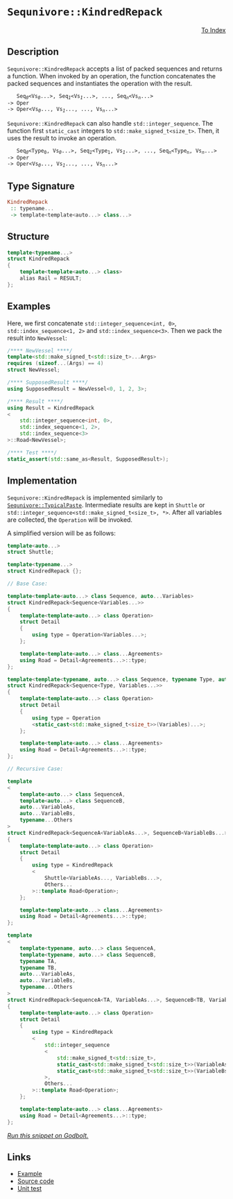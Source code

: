 <!-- Copyright 2024 Feng Mofan
SPDX-License-Identifier: Apache-2.0 -->

# `Sequnivore::KindredRepack`

<p style='text-align: right;'><a href="../../../facilities/metafunctions.md#sequnivore-kindred-repack">To Index</a></p>

## Description

`Sequnivore::KindredRepack` accepts a list of packed sequences and returns a function.
When invoked by an operation, the function concatenates the packed sequences and instantiates the operation with the result.

<pre><code>   Seq<sub><i>0</i></sub>&lt;Vs<sub><i>0</i></sub>...&gt;, Seq<sub><i>1</i></sub>&lt;Vs<sub><i>1</i></sub>...&gt;, ..., Seq<sub><i>n</i></sub>&lt;Vs<sub><i>n</i></sub>...&gt;
-> Oper
-> Oper&lt;Vs<sub><i>0</i></sub>..., Vs<sub><i>1</i></sub>..., ..., Vs<sub><i>n</i></sub>...></code></pre>

`Sequnivore::KindredRepack` can also handle `std::integer_sequence`. The function first `static_cast` integers to `std::make_signed_t<size_t>`. Then, it uses the result to invoke an operation.

<pre><code>   Seq<sub><i>0</i></sub>&lt;Type<sub>0</sub>, Vs<sub><i>0</i></sub>...&gt;, Seq<sub><i>1</i></sub>&lt;Type<sub>1</sub>, Vs<sub><i>1</i></sub>...&gt;, ..., Seq<sub><i>n</i></sub>&lt;Type<sub>n</sub>, Vs<sub><i>n</i></sub>...&gt;
-> Oper
-> Oper&lt;Vs<sub><i>0</i></sub>..., Vs<sub><i>1</i></sub>..., ..., Vs<sub><i>n</i></sub>...></code></pre>

## Type Signature

```Haskell
KindredRepack
 :: typename...
 -> template<template<auto...> class...>
```

## Structure

```C++
template<typename...>
struct KindredRepack
{
    template<template<auto...> class>
    alias Rail = RESULT;
};
```

## Examples

Here, we first concatenate `std::integer_sequence<int, 0>`,  `std::index_sequence<1, 2>` and `std::index_sequence<3>`. Then we pack the result into `NewVessel`:

```C++
/**** NewVessel ****/
template<std::make_signed_t<std::size_t>...Args>
requires (sizeof...(Args) == 4)
struct NewVessel;

/**** SupposedResult ****/
using SupposedResult = NewVessel<0, 1, 2, 3>;

/**** Result ****/
using Result = KindredRepack
<
    std::integer_sequence<int, 0>, 
    std::index_sequence<1, 2>,
    std::index_sequence<3>
>::Road<NewVessel>;

/**** Test ****/
static_assert(std::same_as<Result, SupposedResult>);
```

## Implementation

`Sequnivore::KindredRepack` is implemented similarly to [`Sequnivore::TypicalPaste`](./typical_paste.doc.md). Intermediate results are kept in `Shuttle` or `std::integer_sequence<std::make_signed_t<size_t>, *>`.
After all variables are collected, the `Operation` will be invoked.

A simplified version will be as follows:

```C++
template<auto...>
struct Shuttle;

template<typename...>
struct KindredRepack {};

// Base Case:

template<template<auto...> class Sequence, auto...Variables>
struct KindredRepack<Sequence<Variables...>>
{
    template<template<auto...> class Operation>
    struct Detail
    {
        using type = Operation<Variables...>;
    };

    template<template<auto...> class...Agreements>
    using Road = Detail<Agreements...>::type;
};

template<template<typename, auto...> class Sequence, typename Type, auto...Variables>
struct KindredRepack<Sequence<Type, Variables...>>
{
    template<template<auto...> class Operation>
    struct Detail
    {
        using type = Operation
        <static_cast<std::make_signed_t<size_t>>(Variables)...>;
    };

    template<template<auto...> class...Agreements>
    using Road = Detail<Agreements...>::type;
};

// Recursive Case:

template
<
    template<auto...> class SequenceA,
    template<auto...> class SequenceB,
    auto...VariableAs, 
    auto...VariableBs,
    typename...Others
>
struct KindredRepack<SequenceA<VariableAs...>, SequenceB<VariableBs...>, Others...>
{
    template<template<auto...> class Operation>
    struct Detail
    {
        using type = KindredRepack
        <
            Shuttle<VariableAs..., VariableBs...>,
            Others...
        >::template Road<Operation>;
    };

    template<template<auto...> class...Agreements>
    using Road = Detail<Agreements...>::type;
};

template
<
    template<typename, auto...> class SequenceA,
    template<typename, auto...> class SequenceB,
    typename TA,
    typename TB,
    auto...VariableAs, 
    auto...VariableBs,
    typename...Others
>
struct KindredRepack<SequenceA<TA, VariableAs...>, SequenceB<TB, VariableBs...>, Others...>
{
    template<template<auto...> class Operation>
    struct Detail
    {
        using type = KindredRepack
        <
            std::integer_sequence
            <
                std::make_signed_t<std::size_t>,
                static_cast<std::make_signed_t<std::size_t>>(VariableAs)...,
                static_cast<std::make_signed_t<std::size_t>>(VariableBs)...
            >,
            Others...
        >::template Road<Operation>;
    };

    template<template<auto...> class...Agreements>
    using Road = Detail<Agreements...>::type;
};
```

[*Run this snippet on Godbolt.*](https://godbolt.org/#z:OYLghAFBqd5QCxAYwPYBMCmBRdBLAF1QCcAaPECAMzwBtMA7AQwFtMQByARg9KtQYEAysib0QXACx8BBAKoBnTAAUAHpwAMvAFYTStJg1DIApACYAQuYukl9ZATwDKjdAGFUtAK4sGe1wAyeAyYAHI%2BAEaYxBJmAJykAA6oCoRODB7evnrJqY4CQSHhLFExXPG2mPb5DEIETMQEmT5%2BXJXV6XUNBIVhkdGxCQr1jc3ZbcPdvcWlgwCUtqhexMjsHAD0AFTbO7t7%2B5vrJhoAgls7ANQAIpiJrozIeJgKF7tHp%2BcHX3vvJ8d/ZgAzMFkN4sBcTIC3MhhugsFRIdh/uZgQxQV5wZC3F5HLRCABPRHIj67C5CBA4gj0V47X4ETAsRIGelYpg41AAOi5RNOw2IXgcZIpBCpmEhVlO/0%2B3xl21%2B0ouAElGfQ2IImDUaXKpbLdYdiWdSQBpYLoYiYdAAJVuTGQAGstfrTvSVRqxVCCPi7sw2FyOTyTnyBQQLiaGGaLdbEraHSYAOxWONXcUG9brC4WJhKC5uLPsA0uplurGF5nu3Psv2Ii6grMvISYACOXgemFIFzZRD9ADUGngmBF6AoA0HBWGI1abfasQ3m62sb3iP3B88q4CkevkQn/hddxdS8WPQyiyyoZ3Odz1zWDAoXgB5O7EDXpAN7i6jkM3ep0Hd7%2BMSk43zfLxUiMfcvUwCFASuC4H2iZ8BAXPsByHNcNwAt942TQEAN/XcD1PNwCPLc80OvOs/ROYBzQZRgCGHTdTmA0DgAuS1UCYdAoJgr8mB/KEqJotV6LQkAQE9O4U0lJMpL%2BZ1jzLEsFMPIiIJ9NsO0rS9sHI28ySbFs0Q0iTGFYSCABUIPbUiuUXZchxHAh%2BTHU1zUnaNpyhWdDNWLFLLuds7JQ1dtIDf88P3ZTCOI1ktP9K9az0uCnxqV89w/a5MG/WgIvCpigN3EDglYkzuNgx8EIYCLMKhSZHGQAB9URhixWExJYJg7UwBrUmAEJ0AaghWrwAAvbqhs3dcICClcFDmNDZMwmScINN8YqPV1CJs%2BKdMShRKOozBaMEBikXywqWLYjiuMhHisr4nKBMO46RO0sSTNkrDPo%2BdNrWQZZUgAN0g3MlBAAsorFSUoQi9aKy7bTdPrAzWxOUhYch2KEZ2pH9LnIybAi7aZvoQN2yJuKScwCwFHR87wO9My/TvAgEGiYdobOwMnODUNXMjKc7RnFGjL%2BKEqcDND2281srHF5CVxpqXYNZ9mFukjC9zhuHturPbyvg1LGMA9KecFXif3pvKTYKoqwNK26%2BfDNyoxjaq/xh%2BmCt3clKXoJCl2CyWuUChX6CV7S6Zt73dxZtniH27kvY97B3shq7OKxZLKqJFareW3D6e1zGzzivWb0TjlBKO4TToiu3WPYziyotx63Grl7K8Rd6IM%2BguIc2qGxbcDHB5LNSzOssuEorvGfMwNHR5PcsTPUqfsfLus59lqO1ontgLnMxei/3izCfp4mw4X2mIQvymr5p3etdP5nVYT5FjYy8cXcF4X8dWYeR9Q6BxXMHHa0sRarDlm4cyNgLhUwjuAlW8cu7G2tmtEuRFMG6xnlvbORsuZvgyq3XK25k4XWKgzSCjtv4Cw8kLchUER6MKIQQdAYlgj0mANEHqkCh4xxqsw6OAjTbsJAB1LqPU8B9QtINVqbCxKpDGnI9cT8RGsOfI1ZqE03BtXEZ1bqvV%2BoqN0QokASjxq52wNNK%2BgZ5oh3diIuqeAtFZh0XoiRhjpHGPcWYixKiNzWIQXNKsLCU5qIEXHNWSdhEpzToPDO6As4VQIYtP8/dJRF0wTraeu0K4HSEnROu9MG6JJbvdfi7dnq11EuJXuec/gZLkoaPUtIdSXGwKoVgTJIJvHaa0p0zSFShEwAAd27M8Owjo6SYI8QYqRMiBq%2BLEf4ia2BKLEGAMUk45pmx4HNC8CAFjUBUD9BAHZWy5jcUdpIOY/wMojPGZMqo30WnbDJF4RIuQBYKC8LQEMfTTilKEJ875k5fn/LKo8iZt4XlQg0O2NoFwzDtkBLnQubzNhsWeH8gFbSgWXWtBCkMND%2BbuTdtDIRrCxGcMwNw4gvD/7lk4e2DQiJyb0z0aaTAqhGXzyxEisw7KIpcvDDyvl84oRorQeuMSTcklQmhc8x66FUyknMs8PF2peT1Hqg1Os0QCBHL8WZfVDE3BEtxdLUFKQfm4sRHchp/wOALFoJwAArLwPwHAtCkFQJwEelhrDviWCsahQIeCkAIJoF1Cw7QgHdZIDkGgAAcZh4hxC4O61NKauBxjjNIN1HBJC8BYBIDQCLvW%2Bv9RwXgCgQAIujT6l1pA4CwBgIgEASwCCJBxOQSgaBGR0GiKEMynBVApoAGwAFpJ2SAuMAZAyALhSA5GYXgFpCAkDwOwto/BBAiDEOwKQMhBCKBUOoZtpBdBtFGU%2BRInAeCuo9V6mNfrOB3hxL2kMJyLgTpnXOhdS6V1JrMBcCAHgh30GIBCCNcxeBNq0AsCASBB2JGHWQCgEA0MYZAMAKQKKaD/PZpQCIb6IjBAaPiR9vAKPMGIPiO8ERtCYAcDR0gg7hJ3gYLQajV6sARC8MAXMtBaD1u4LwLAHUjDiH4/s1jjhgbid9Ty1jOI1iRtpUW31eIIhPgYx4LAb6nJ4DLRJ0gwNiARFtTcaTwA8RGBjQsKgBgtndieKMuC3rI37uEKIcQJ7fPnrUG%2Bm9%2BhDDGGsNYfQeAIj1sgAsVAiQajienbCW6pgg2WDMNWyzS4sDxYgAsOwCn0guHDGMVopBAjBD6CUAYbRchpAEJVnIKRmsMGmP0Mo7RSsCC6KMTwLQ9AlYcJ0EYPRaszAa7YCbrWJgTa6/VsoxXQ2rAkM%2BjgnrSBVt4DWv9U7Z3zsXcu1dYGIC4C3TBlEXB4NRqcwsNmnEBhFdIPGyQgIORxEBAWjQkgzCSEnRW91k6EhFpLaQMtgIuAcknVwSdKa4i5snYmrN33J07bfTWutDb7vNuQx2lDXav19qwzh6Do62CcAaCwQGcZp1MHImBLgcQOQw5U/gIg%2BW9C%2BcPQF6QQWlAhavboFFd6mAPok5t7bu330cE/T2nEFxf3/qO0z1iLO2fJvA5B9D0HYOAjMHdxDLaifk%2BiP27DqAoMDFrEYFnXAEVEfpAnUj5HKMMfY3RqjTGWNsfM5xui3HeNvoE0JkTYn2NSYi7J31%2BBzRjaU2%2B1T/16Tsa02%2B3T%2Bn8SGbWL6kzZnI2Wes0oWzMfipOb4K5hQ7mxlefY7z/zx6BeyGC5e31ovwuOcy1YSwMW4vwES8l9IqX0vQR79YHLe28s7ueIP3rY3nAQFcPN6r4YluzEa%2B1moq%2Bms1A3zN0bNQBtNCG%2BMBfx/FtTe6yNubZ%2BquTEaAflbixljrdu/oF9mOr37dV4Bu3GurO7O4Gl2XOBut2CGD2pAT2WAMQr24OpaIAgIrOf2cY7qcQ%2BagI/2gOkgbQsu2OtguOJuBO8ARO3a36lu5uxAlOawNOgGLACggMy6gMmuZYwwG6nO26u6p6fmR6EgLeZ6Qu7eOgSBpA4ukuT6n%2BW2r6P%2BH6JOP6VAf69BjBzBrBbowwOu1ueu0QBugIxuleZuWhGGlBRh0GIATBXyDULBcQDUbBBADUqgc6fAdALu9aEAZGV63unu5mXhjGzGCm7GgeggwefGcemAgmwmYgke5m0eMmeekm8miec%2BV6Ke6m6eggVQmesW2euexmS4hevAxeNmDI5ejm%2BOVeTAbmHm9e5mjefBgWreQhoWohBg3eUWfeumhWQ%2BKWnA6wbUE%2B2WuW0Q%2BWc%2BCWF%2BZWy%2BFW9%2B/g6%2B1%2By2bWeQ6Qu%2B2%2B6Qz%2BI2VQfWtQd%2BWQD%2BGxi%2BWxUwcxm%2Bs23Qq%2Bj%2Bk2RQN%2BH%2BCga2x60uMh1anASh86DBTBFw1hHIdhIBnB12cGkB%2BOj2mAz2cBm2EOZa8QHIgIgI7q2auBFaUJcYCO3%2BjxtahBjaUB727qX2eacYFaKakgmaXAaaZgGORagIDxe2nA/xSGm266yJlJqJxBCwlmqQzgkgQAA%3D%3D%3D)

## Links

- [Example](../../../code/facilities/metafunctions/roadrivore/kindred_repack/implementation.hpp)
- [Source code](../../../../conceptrodon/descend/sequnivore/kindred_repack.hpp)
- [Unit test](../../../../tests/unit/metafunctions/sequnivore/kindred_repack.test.hpp)

